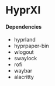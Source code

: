 # HyprXI


#### Dependencies
* hyprland
* hyprpaper-bin
* wlogout
* swaylock
* rofi
* waybar
* alacritty
